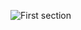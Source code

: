 ![First section](https://github.com/Raiyan-Maksud/Portfolio/assets/87966108/d16795cf-1c86-4fb9-b50a-4451998be938)
